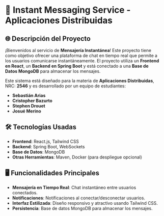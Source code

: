 # 🚀 Instant Messaging Service - Aplicaciones Distribuidas

## 🌐 Descripción del Proyecto

¡Bienvenidos al servicio de **Mensajería Instantánea**! Este proyecto tiene como objetivo ofrecer una plataforma de chat en tiempo real que permite a los usuarios comunicarse instantáneamente. El proyecto utiliza un **Frontend en React**, un **Backend en Spring Boot** y está conectado a una **Base de Datos MongoDB** para almacenar los mensajes. 

Este sistema está diseñado para la materia de **Aplicaciones Distribuidas**, NRC: **2546** y es desarrollado por un equipo de estudiantes:

- **Sebastián Arias**
- **Cristopher Bazurto**
- **Stephen Drouet**
- **Josué Merino**

## 🛠 Tecnologías Usadas

- **Frontend**: React.js, Tailwind CSS
- **Backend**: Spring Boot, WebSockets
- **Base de Datos**: MongoDB
- **Otras Herramientas**: Maven, Docker (para despliegue opcional)

## 🖥 Funcionalidades Principales

- **Mensajería en Tiempo Real**: Chat instantáneo entre usuarios conectados.
- **Notificaciones**: Notificaciones al conectar/desconectar usuarios.
- **Interfaz Estilizada**: Diseño responsivo y atractivo usando Tailwind CSS.
- **Persistencia**: Base de datos MongoDB para almacenar los mensajes.
